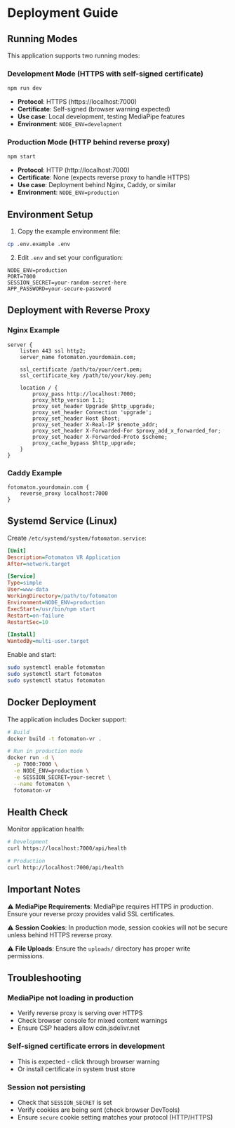 # Deployment Guide

## Running Modes

This application supports two running modes:

### Development Mode (HTTPS with self-signed certificate)
```bash
npm run dev
```
- **Protocol**: HTTPS (https://localhost:7000)
- **Certificate**: Self-signed (browser warning expected)
- **Use case**: Local development, testing MediaPipe features
- **Environment**: `NODE_ENV=development`

### Production Mode (HTTP behind reverse proxy)
```bash
npm start
```
- **Protocol**: HTTP (http://localhost:7000)
- **Certificate**: None (expects reverse proxy to handle HTTPS)
- **Use case**: Deployment behind Nginx, Caddy, or similar
- **Environment**: `NODE_ENV=production`

## Environment Setup

1. Copy the example environment file:
```bash
cp .env.example .env
```

2. Edit `.env` and set your configuration:
```env
NODE_ENV=production
PORT=7000
SESSION_SECRET=your-random-secret-here
APP_PASSWORD=your-secure-password
```

## Deployment with Reverse Proxy

### Nginx Example
```nginx
server {
    listen 443 ssl http2;
    server_name fotomaton.yourdomain.com;

    ssl_certificate /path/to/your/cert.pem;
    ssl_certificate_key /path/to/your/key.pem;

    location / {
        proxy_pass http://localhost:7000;
        proxy_http_version 1.1;
        proxy_set_header Upgrade $http_upgrade;
        proxy_set_header Connection 'upgrade';
        proxy_set_header Host $host;
        proxy_set_header X-Real-IP $remote_addr;
        proxy_set_header X-Forwarded-For $proxy_add_x_forwarded_for;
        proxy_set_header X-Forwarded-Proto $scheme;
        proxy_cache_bypass $http_upgrade;
    }
}
```

### Caddy Example
```caddy
fotomaton.yourdomain.com {
    reverse_proxy localhost:7000
}
```

## Systemd Service (Linux)

Create `/etc/systemd/system/fotomaton.service`:

```ini
[Unit]
Description=Fotomaton VR Application
After=network.target

[Service]
Type=simple
User=www-data
WorkingDirectory=/path/to/fotomaton
Environment=NODE_ENV=production
ExecStart=/usr/bin/npm start
Restart=on-failure
RestartSec=10

[Install]
WantedBy=multi-user.target
```

Enable and start:
```bash
sudo systemctl enable fotomaton
sudo systemctl start fotomaton
sudo systemctl status fotomaton
```

## Docker Deployment

The application includes Docker support:

```bash
# Build
docker build -t fotomaton-vr .

# Run in production mode
docker run -d \
  -p 7000:7000 \
  -e NODE_ENV=production \
  -e SESSION_SECRET=your-secret \
  --name fotomaton \
  fotomaton-vr
```

## Health Check

Monitor application health:
```bash
# Development
curl https://localhost:7000/api/health

# Production
curl http://localhost:7000/api/health
```

## Important Notes

⚠️ **MediaPipe Requirements**: MediaPipe requires HTTPS in production. Ensure your reverse proxy provides valid SSL certificates.

⚠️ **Session Cookies**: In production mode, session cookies will not be secure unless behind HTTPS reverse proxy.

⚠️ **File Uploads**: Ensure the `uploads/` directory has proper write permissions.

## Troubleshooting

### MediaPipe not loading in production
- Verify reverse proxy is serving over HTTPS
- Check browser console for mixed content warnings
- Ensure CSP headers allow cdn.jsdelivr.net

### Self-signed certificate errors in development
- This is expected - click through browser warning
- Or install certificate in system trust store

### Session not persisting
- Check that `SESSION_SECRET` is set
- Verify cookies are being sent (check browser DevTools)
- Ensure `secure` cookie setting matches your protocol (HTTP/HTTPS)

